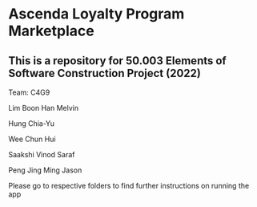 # Ascenda Loyalty Program Marketplace 

## This is a repository for 50.003 Elements of Software Construction Project (2022)
 
Team: C4G9
 
Lim Boon Han Melvin

Hung Chia-Yu

Wee Chun Hui

Saakshi Vinod Saraf

Peng Jing Ming Jason

Please go to respective folders to find further instructions on running the app 

